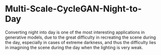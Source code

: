 # Multi-Scale-CycleGAN-Night-to-Day
Converting night into day is one of the most interesting applications in generative models, due to the great difficulty in recreating the scene during the day, especially in cases of extreme darkness, and thus the difficulty lies in imagining the scene during the day when the lighting is very weak.
